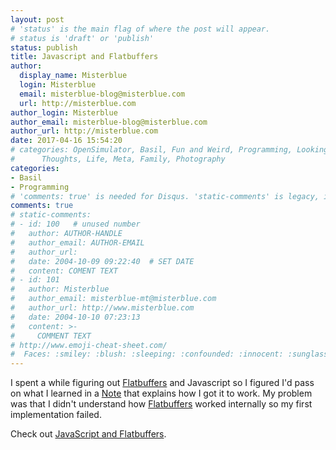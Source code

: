 ```yaml
---
layout: post
# 'status' is the main flag of where the post will appear.
# status is 'draft' or 'publish'
status: publish
title: Javascript and Flatbuffers
author:
  display_name: Misterblue
  login: Misterblue
  email: misterblue-blog@misterblue.com
  url: http://misterblue.com
author_login: Misterblue
author_email: misterblue-blog@misterblue.com
author_url: http://misterblue.com
date: 2017-04-16 15:54:20
# categories: OpenSimulator, Basil, Fun and Weird, Programming, LookingGlass, Travel
#      Thoughts, Life, Meta, Family, Photography
categories:
- Basil
- Programming
# 'comments: true' is needed for Disqus. 'static-comments' is legacy, imbedded comments.
comments: true
# static-comments:
# - id: 100   # unused number
#   author: AUTHOR-HANDLE
#   author_email: AUTHOR-EMAIL
#   author_url:
#   date: 2004-10-09 09:22:40  # SET DATE
#   content: COMENT TEXT
# - id: 101
#   author: Misterblue
#   author_email: misterblue-mt@misterblue.com
#   author_url: http://www.misterblue.com
#   date: 2004-10-10 07:23:13
#   content: >-
#     COMMENT TEXT
# http://www.emoji-cheat-sheet.com/
#  Faces: :smiley: :blush: :sleeping: :confounded: :innocent: :sunglasses: :sleepy:
---
```

I spent a while figuring out [Flatbuffers] and Javascript so I figured I'd pass on
what I learned in a [Note] that explains how I got it to work. My problem was that
I didn't understand how [Flatbuffers] worked internally so my first implementation
failed.

Check out [JavaScript and Flatbuffers].

[Basil]: https://github.com/Misterblue/basil
[Basil protocol]: https://github.com/Misterblue/Basil-protocol
[FlatBuffers]: https://google.github.io/flatbuffers/
[FlatBuffers Github repository]: https://github.com/google/flatbuffers
[Note]: http://blog.misterblue.com/programming/notes/Javascript-and-Flatbuffers.html
[JavaScript and Flatbuffers]: http://blog.misterblue.com/programming/notes/Javascript-and-Flatbuffers.html

